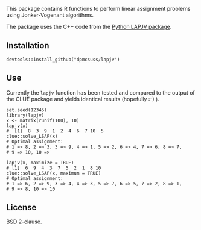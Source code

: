 This package contains R functions to perform linear assignment problems using Jonker-Vogenant algorithms.

The package uses the C++ code from the [Python LAPJV package](https://github.com/Bram94/lapjv).

## Installation

```
devtools::install_github("dpmcsuss/lapjv")
```

## Use

Currently the `lapjv` function has been tested and compared to the output of the CLUE package and yields identical results (hopefully :-) ).

```
set.seed(12345)
library(lapjv)
x <- matrix(runif(100), 10)
lapjv(x)
#  [1]  8  3  9  1  2  4  6  7 10  5
clue::solve_LSAP(x)
# Optimal assignment:
# 1 => 8, 2 => 3, 3 => 9, 4 => 1, 5 => 2, 6 => 4, 7 => 6, 8 => 7,
# 9 => 10, 10 => 

lapjv(x, maximize = TRUE)
# [1]  6  9  4  3  7  5  2  1  8 10
clue::solve_LSAP(x, maximum = TRUE)
# Optimal assignment:
# 1 => 6, 2 => 9, 3 => 4, 4 => 3, 5 => 7, 6 => 5, 7 => 2, 8 => 1,
# 9 => 8, 10 => 10
```



## License

BSD 2-clause.